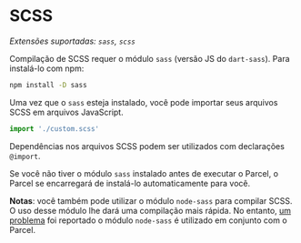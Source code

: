 # SCSS

_Extensões suportadas: `sass`, `scss`_

Compilação de SCSS requer o módulo `sass` (versão JS do `dart-sass`). Para instalá-lo com npm:

```bash
npm install -D sass
```

Uma vez que o `sass` esteja instalado, você pode importar seus arquivos SCSS em arquivos JavaScript.

```javascript
import './custom.scss'
```

Dependências nos arquivos SCSS podem ser utilizados com declarações `@import`.

Se você não tiver o módulo `sass` instalado antes de executar o Parcel, o Parcel se encarregará de instalá-lo automaticamente para você.

**Notas**: você também pode utilizar o módulo `node-sass` para compilar SCSS. O uso desse módulo lhe dará uma compilação mais rápida. No entanto, [um problema](https://github.com/parcel-bundler/parcel/issues/1836) foi reportado o módulo `node-sass` é utilizado em conjunto com o Parcel.